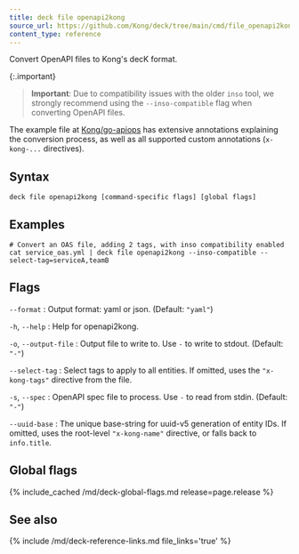 ```yaml
---
title: deck file openapi2kong
source_url: https://github.com/Kong/deck/tree/main/cmd/file_openapi2kong.go
content_type: reference
---
```


Convert OpenAPI files to Kong's decK format.

{:.important}
> **Important**: Due to compatibility issues with the older `inso` tool, we strongly recommend
using the `--inso-compatible` flag when converting OpenAPI files.

The example file at [Kong/go-apiops](https://github.com/Kong/go-apiops/blob/main/docs/learnservice_oas.yaml)
has extensive annotations explaining the conversion process, as well as all supported 
custom annotations (`x-kong-...` directives).

## Syntax

```
deck file openapi2kong [command-specific flags] [global flags]
```

## Examples

```
# Convert an OAS file, adding 2 tags, with inso compatibility enabled
cat service_oas.yml | deck file openapi2kong --inso-compatible --select-tag=serviceA,teamB
```

## Flags

`--format`
:  Output format: yaml or json. (Default: `"yaml"`)

`-h`, `--help`
:  Help for openapi2kong.

`-o`, `--output-file`
:  Output file to write to. Use `-` to write to stdout. (Default: `"-"`)

`--select-tag`
:  Select tags to apply to all entities. If omitted, uses the `"x-kong-tags"`
directive from the file.

`-s`, `--spec`
:  OpenAPI spec file to process. Use `-` to read from stdin. (Default: `"-"`)

`--uuid-base`
:  The unique base-string for uuid-v5 generation of entity IDs. If omitted,
uses the root-level `"x-kong-name"` directive, or falls back to `info.title`.

## Global flags

{% include_cached /md/deck-global-flags.md release=page.release %}

## See also

{% include /md/deck-reference-links.md file_links='true' %}


